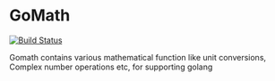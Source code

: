 # GoMath

[![Build Status](https://travis-ci.org/asnimansari/gomath.svg?branch=master)](https://travis-ci.org/asnimansari/gomath)

Gomath contains various mathematical function like unit conversions,
Complex number operations etc, for supporting golang